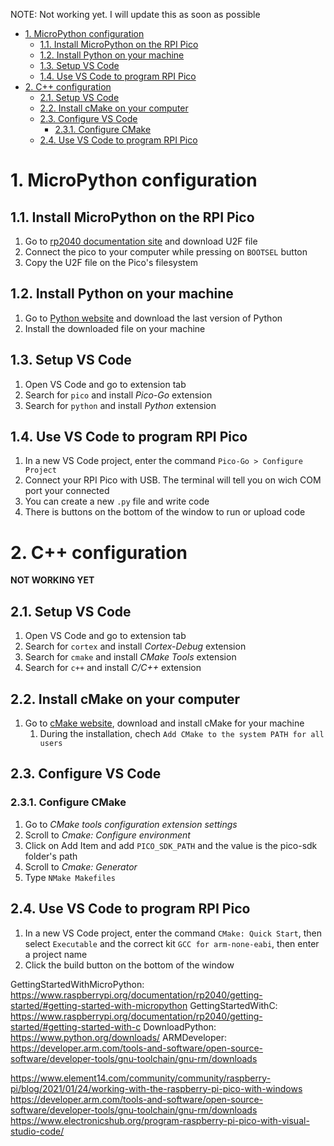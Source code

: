 NOTE: Not working yet. I will update this as soon as possible
- [1. MicroPython configuration](#1-micropython-configuration)
  - [1.1. Install MicroPython on the RPI Pico](#11-install-micropython-on-the-rpi-pico)
  - [1.2. Install Python on your machine](#12-install-python-on-your-machine)
  - [1.3. Setup VS Code](#13-setup-vs-code)
  - [1.4. Use VS Code to program RPI Pico](#14-use-vs-code-to-program-rpi-pico)
- [2. C++ configuration](#2-c-configuration)
  - [2.1. Setup VS Code](#21-setup-vs-code)
  - [2.2. Install cMake on your computer](#22-install-cmake-on-your-computer)
  - [2.3. Configure VS Code](#23-configure-vs-code)
    - [2.3.1. Configure CMake](#231-configure-cmake)
  - [2.4. Use VS Code to program RPI Pico](#24-use-vs-code-to-program-rpi-pico)

# 1. MicroPython configuration
## 1.1. Install MicroPython on the RPI Pico
1. Go to [rp2040 documentation site](https://www.raspberrypi.org/documentation/rp2040/getting-started/#getting-started-with-micropython) and download U2F file
2. Connect the pico to your computer while pressing on `BOOTSEL` button
3. Copy the U2F file on the Pico's filesystem

## 1.2. Install Python on your machine
1. Go to [Python website](https://www.python.org/downloads/) and download the last version of Python
2. Install the downloaded file on your machine

## 1.3. Setup VS Code
1. Open VS Code and go to extension tab
2. Search for `pico` and install *Pico-Go* extension
3. Search for `python` and install *Python* extension

## 1.4. Use VS Code to program RPI Pico
1. In a new VS Code project, enter the command `Pico-Go > Configure Project`
2. Connect your RPI Pico with USB. The terminal will tell you on wich COM port your connected
3. You can create a new `.py` file and write code
4. There is buttons on the bottom of the window to run or upload code

# 2. C++ configuration
**NOT WORKING YET**

## 2.1. Setup VS Code
1. Open VS Code and go to extension tab
2. Search for `cortex` and install *Cortex-Debug* extension
3. Search for `cmake` and install *CMake Tools* extension
4. Search for `c++` and install *C/C++* extension

## 2.2. Install cMake on your computer
1. Go to [cMake website](https://cmake.org/download/), download and install cMake for your machine
   1. During the installation, chech `Add CMake to the system PATH for all users`

## 2.3. Configure VS Code
### 2.3.1. Configure CMake
1. Go to *CMake tools configuration extension settings*
2. Scroll to *Cmake: Configure environment*
3. Click on Add Item and add `PICO_SDK_PATH` and the value is the pico-sdk folder's path
4. Scroll to *Cmake: Generator*
5. Type `NMake Makefiles`

## 2.4. Use VS Code to program RPI Pico
1. In a new VS Code project, enter the command `CMake: Quick Start`, then select `Executable` and the correct kit `GCC for arm-none-eabi`, then enter a project name
2. Click the build button on the bottom of the window

GettingStartedWithMicroPython: https://www.raspberrypi.org/documentation/rp2040/getting-started/#getting-started-with-micropython
GettingStartedWithC: https://www.raspberrypi.org/documentation/rp2040/getting-started/#getting-started-with-c
DownloadPython: https://www.python.org/downloads/
ARMDeveloper: https://developer.arm.com/tools-and-software/open-source-software/developer-tools/gnu-toolchain/gnu-rm/downloads

https://www.element14.com/community/community/raspberry-pi/blog/2021/01/24/working-with-the-raspberry-pi-pico-with-windows
https://developer.arm.com/tools-and-software/open-source-software/developer-tools/gnu-toolchain/gnu-rm/downloads
https://www.electronicshub.org/program-raspberry-pi-pico-with-visual-studio-code/